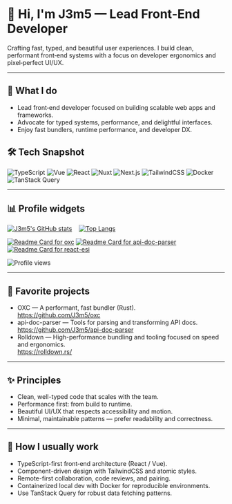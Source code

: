 # 👋 Hi, I'm J3m5 — Lead Front‑End Developer

Crafting fast, typed, and beautiful user experiences. I build clean, performant front‑end systems with a focus on developer ergonomics and pixel‑perfect UI/UX.

---

## 🔭 What I do
- Lead front‑end developer focused on building scalable web apps and frameworks.
- Advocate for typed systems, performance, and delightful interfaces.
- Enjoy fast bundlers, runtime performance, and developer DX.

## 🛠️ Tech Snapshot
![TypeScript](https://img.shields.io/badge/TypeScript-3178C6?logo=typescript&logoColor=white)
![Vue](https://img.shields.io/badge/Vue-35495E?logo=vue.js&logoColor=4fc08d)
![React](https://img.shields.io/badge/React-20232A?logo=react&logoColor=61DAFB)
![Nuxt](https://img.shields.io/badge/Nuxt-000000?logo=nuxtdotjs&logoColor=white)
![Next.js](https://img.shields.io/badge/Next.js-000000?logo=nextdotjs&logoColor=white)
![TailwindCSS](https://img.shields.io/badge/TailwindCSS-06B6D4?logo=tailwindcss&logoColor=white)
![Docker](https://img.shields.io/badge/Docker-2496ED?logo=docker&logoColor=white)
![TanStack Query](https://img.shields.io/badge/TanStack%20Query-000000?logo=react-query&logoColor=white)

---

## 📊 Profile widgets
<!-- GitHub stats + top langs (side-by-side) -->
[![J3m5's GitHub stats](https://github-readme-stats.vercel.app/api?username=J3m5&show_icons=true&theme=tokyonight)](https://github.com/J3m5)
&nbsp;&nbsp;
[![Top Langs](https://github-readme-stats.vercel.app/api/top-langs/?username=J3m5&layout=compact&theme=tokyonight)](https://github.com/J3m5)

<!-- Pinned repositories -->
[![Readme Card for oxc](https://github-readme-stats.vercel.app/api/pin/?username=J3m5&repo=oxc&theme=tokyonight)](https://github.com/J3m5/oxc)
[![Readme Card for api-doc-parser](https://github-readme-stats.vercel.app/api/pin/?username=J3m5&repo=api-doc-parser&theme=tokyonight)](https://github.com/J3m5/api-doc-parser)
[![Readme Card for react-esi](https://github-readme-stats.vercel.app/api/pin/?username=J3m5&repo=react-esi&theme=tokyonight)](https://github.com/J3m5/react-esi)

<!-- Visitor counter -->
<img src="https://komarev.com/ghpvc/?username=J3m5&style=flat-square" alt="Profile views" />

---

## 🚀 Favorite projects
- OXC — A performant, fast bundler (Rust).  
  https://github.com/J3m5/oxc
- api-doc-parser — Tools for parsing and transforming API docs.  
  https://github.com/J3m5/api-doc-parser
- Rolldown — High-performance bundling and tooling focused on speed and ergonomics.  
  https://rolldown.rs/

---

## ✨ Principles
- Clean, well-typed code that scales with the team.
- Performance first: from build to runtime.
- Beautiful UI/UX that respects accessibility and motion.
- Minimal, maintainable patterns — prefer readability and correctness.

---

## 🧰 How I usually work
- TypeScript-first front‑end architecture (React / Vue).
- Component-driven design with TailwindCSS and atomic styles.
- Remote-first collaboration, code reviews, and pairing.
- Containerized local dev with Docker for reproducible environments.
- Use TanStack Query for robust data fetching patterns.
